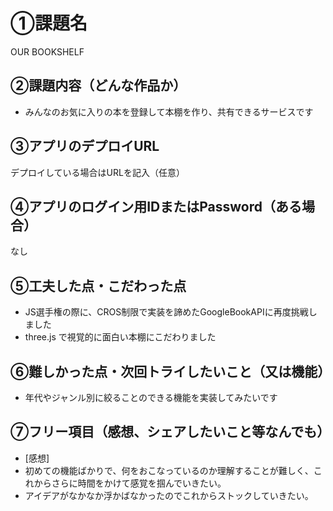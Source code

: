 # ①課題名
OUR BOOKSHELF

## ②課題内容（どんな作品か）
- みんなのお気に入りの本を登録して本棚を作り、共有できるサービスです

## ③アプリのデプロイURL
デプロイしている場合はURLを記入（任意）

## ④アプリのログイン用IDまたはPassword（ある場合）
なし

## ⑤工夫した点・こだわった点
- JS選手権の際に、CROS制限で実装を諦めたGoogleBookAPIに再度挑戦しました
- three.js で視覚的に面白い本棚にこだわりました

## ⑥難しかった点・次回トライしたいこと（又は機能）
- 年代やジャンル別に絞ることのできる機能を実装してみたいです

## ⑦フリー項目（感想、シェアしたいこと等なんでも）
- [感想]
- 初めての機能ばかりで、何をおこなっているのか理解することが難しく、これからさらに時間をかけて感覚を掴んでいきたい。
- アイデアがなかなか浮かばなかったのでこれからストックしていきたい。
